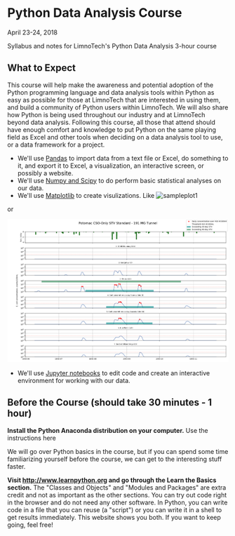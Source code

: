 # Python Data Analysis Course
April 23-24, 2018

Syllabus and notes for LimnoTech's Python Data Analysis 3-hour course

## What to Expect
This course will help make the awareness and potential adoption of the Python programming language and data analysis tools within Python as easy as possible for those at LimnoTech that are interested in using them, and build a community of Python users within LimnoTech. We will also share how Python is being used throughout our industry and at LimnoTech beyond data analysis. Following this course, all those that attend should have enough comfort and knowledge to put Python on the same playing field as Excel and other tools when deciding on a data analysis tool to use, or a data framework for a project.

- We'll use [Pandas](https://pandas.pydata.org/) to import data from a text file or Excel, do something to it, and export it to Excel, a visualization, an interactive screen, or possibly a website.
- We'll use [Numpy and Scipy](https://www.scipy.org/index.html) to do perform basic statistical analyses on our data.
- We'll use [Matplotlib](https://matplotlib.org/tutorials/introductory/sample_plots.html) to create visulizations. Like 
![sampleplot1](https://matplotlib.org/_images/sphx_glr_xkcd_001.png)

or

 ![Potomac Water Quality](/TS_cs_a_DEM_01.png)
- We'll use [Jupyter notebooks](https://hub.mybinder.org/user/ipython-ipython-in-depth-jahkkd3y/notebooks/examples/Notebook/Notebook%20Basics.ipynb) to edit code and create an interactive environment for working with our data.


## Before the Course (should take 30 minutes - 1 hour)

**Install the Python Anaconda distribution on your computer.** Use the instructions here

We will go over Python basics in the course, but if you can spend some time familiarizing yourself before the course, we can get to the interesting stuff faster.

**Visit http://www.learnpython.org and go through the Learn the Basics section.** The "Classes and Objects" and "Modules and Packages" are extra credit and not as important as the other sections. You can try out code right in the browser and do not need any other software. In Python, you can write code in a file that you can reuse (a "script") or you can write it in a shell to get results immediately. This website shows you both. If you want to keep going, feel free!
